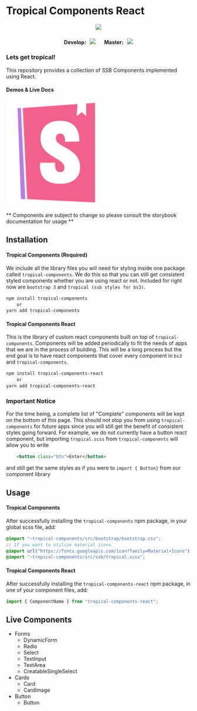 # Tropical Components React

<p align="center">
<a href="" alt="Backers on Open Collective">
        <img src="https://nodei.co/npm/tropical-components-react.png" /></a>
</p>

<span align="center">
    <h4>Develop:
    &nbsp;
    <a href="" alt="Backers on Open Collective">
        <img src="https://img.shields.io/travis/ssbcode/tropical-components-react/develop.svg?style=for-the-badge" /></a>
        &nbsp;
        &nbsp;
        &nbsp;
    Master:
    &nbsp;
    <a href="#sponsors" alt="Sponsors on Open Collective">
        <img src="https://img.shields.io/travis/ssbcode/tropical-components-react/master.svg?style=for-the-badge" /></a>
        </h4>
</span>

### Lets get tropical!

This repository provides a collection of SSB Components implemented using React.

#### Demos & Live Docs

<a href="https://tropical-components.netlify.com/" rel="some text">![Foo](https://raw.githubusercontent.com/github/explore/b828e2f992ba7aaeee664136cf4afd002112d79a/topics/storybook/storybook.png)</a>

** Components are subject to change so please consult the storybook documentation for usage **

## Installation

#### Tropical Components (Required)

We include all the library files you will need for styling inside one package called `tropical-components`. We do this so that you can still get consistent styled components whether you are using react or not. Included for right now are `bootstrap 3` and `tropical (ssb styles for bs3)`.

```bash
npm install tropical-components
    or
yarn add tropical-components
```

#### Tropical Components React

This is the library of custom react components built on top of `tropical-components`. Components will be added periodically to fit the needs of apps that we are in the process of building. This will be a long process but the end goal is to have react components that cover every component in `bs3` and `tropical-components`.

```bash
npm install tropical-components-react
    or
yarn add tropical-components-react
```

### Important Notice

For the time being, a complete list of "Complete" components will be kept on the bottom of this page. This should not stop you from using `tropical-components` for future apps since you will still get the benefit of consistent styles going forward. For example, we do not currently have a button react component, but importing `tropical.scss` from `tropical-components` will allow you to write

```html
    <button class="btn">Enter</button>
```

and still get the same styles as if you were to `import { Button}` from our component library

## Usage

#### Tropical Components

After successfully installing the `tropical-components` npm package, in your global scss file, add:

```scss
@import "~tropical-components/src/bootstrap/bootstrap.css";
// If you want to utilize material icons
@import url("https://fonts.googleapis.com/icon?family=Material+Icons");
@import "~tropical-components/src/ssb/tropical.scss";
```

#### Tropical Components React

After successfully installing the `tropical-components-react` npm package, in one of your component files, add:

```js
import { ComponentName } from "tropical-components-react";
```

## Live Components

-   Forms
    -   DynamicForm
    -   Radio
    -   Select
    -   TextInput
    -   TextArea
    -   CreatableSingleSelect
-   Cards
    -   Card
    -   CardImage
-   Button
    -   Button
